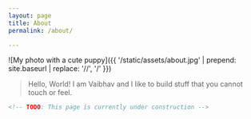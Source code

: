 ```yaml
---
layout: page
title: About
permalink: /about/

---
```


![My photo with a cute puppy]({{ '/static/assets/about.jpg' | prepend: site.baseurl | replace: '//', '/' }})

> Hello, World! I am Vaibhav and I like to build stuff that you cannot touch
> or feel.

```html
<!-- TODO: This page is currently under construction -->
```
